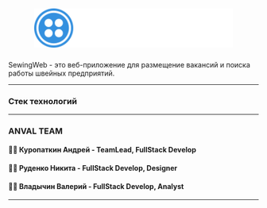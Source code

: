 <h1 align="center"><img width="400px" src='/client/public/Logo/logoMenu.svg'></h1>
SewingWeb - это веб-приложение для размещение вакансий и поиска работы швейных предприятий.

<hr>
<h3>Стек технологий</h3>

<hr>
<h3>ANVAL TEAM</h3>
<h4>👨‍💻 Куропаткин Андрей - TeamLead, FullStack Develop</h4>
<h4>👨‍💻 Руденко Никита - FullStack Develop, Designer</h4>
<h4>👨‍💻 Владычин Валерий - FullStack Develop, Analyst</h4>
<hr>
